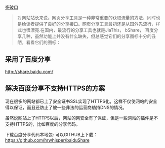 [突破口](http://www.webhek.com/post/change-jiathis-bshare-baidu-share-icon.html)

> 对网站站长来说，网页分享工具是一种非常重要的获取流量的方法，同时也是给读者提供了良好的分享接口。网页分享工具最初还是从国外先流行，样式也很漂亮.在国内，最流行的分享工具也就是JiaThis， bShare， 百度分享几种，虽然功能上并没有什么缺失，但总感觉它们的分享图标十分的丑陋，看看它们的图标：

## 采用了百度分享
http://share.baidu.com/

## 解决百度分享不支持HTTPS的方案
现在很多的网站都已上了安全证书SSL实现了HTTPS化，这样不仅使网站的安全得以保证，而且还防止了被一些非法的运营商劫持DNS的情况。

虽然说网站上了HTTPS以后，网站的网安全有了保证，但是一些网站的插件是不支持HTTPS的，比如百度的分享代码。

下载百度分享代码本地包: 可以GITHUB上下载：https://github.com/hrwhisper/baiduShare
